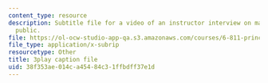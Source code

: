 ```yaml
---
content_type: resource
description: Subtitle file for a video of an instructor interview on making learning
  public.
file: https://ol-ocw-studio-app-qa.s3.amazonaws.com/courses/6-811-principles-and-practice-of-assistive-technology-fall-2014/38f353ae014ca45484c31ffbdff37e1d_0IF8oBg_Zd8.srt
file_type: application/x-subrip
resourcetype: Other
title: 3play caption file
uid: 38f353ae-014c-a454-84c3-1ffbdff37e1d
---
```

